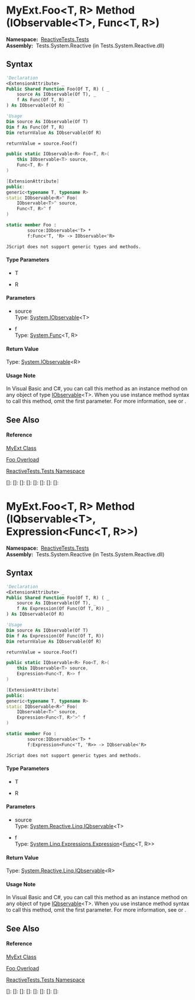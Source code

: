 # MyExt.Foo\<T, R\> Method (IObservable\<T\>, Func\<T, R\>)

**Namespace:**  [ReactiveTests.Tests](ReactiveTests.Tests\ReactiveTests.Tests.md)  
**Assembly:**  Tests.System.Reactive (in Tests.System.Reactive.dll)

## Syntax

```vb
'Declaration
<ExtensionAttribute> _
Public Shared Function Foo(Of T, R) ( _
    source As IObservable(Of T), _
    f As Func(Of T, R) _
) As IObservable(Of R)
```

```vb
'Usage
Dim source As IObservable(Of T)
Dim f As Func(Of T, R)
Dim returnValue As IObservable(Of R)

returnValue = source.Foo(f)
```

```csharp
public static IObservable<R> Foo<T, R>(
    this IObservable<T> source,
    Func<T, R> f
)
```

```c++
[ExtensionAttribute]
public:
generic<typename T, typename R>
static IObservable<R>^ Foo(
    IObservable<T>^ source, 
    Func<T, R>^ f
)
```

```fsharp
static member Foo : 
        source:IObservable<'T> * 
        f:Func<'T, 'R> -> IObservable<'R> 
```

```jscript
JScript does not support generic types and methods.
```

#### Type Parameters

- T

- R

#### Parameters

- source  
  Type: [System.IObservable](https://msdn.microsoft.com/en-us/library/Dd990377)\<T\>

- f  
  Type: [System.Func](https://msdn.microsoft.com/en-us/library/Bb549151)\<T, R\>

#### Return Value

Type: [System.IObservable](https://msdn.microsoft.com/en-us/library/Dd990377)\<R\>

#### Usage Note

In Visual Basic and C\#, you can call this method as an instance method on any object of type [IObservable](https://msdn.microsoft.com/en-us/library/Dd990377)\<T\>. When you use instance method syntax to call this method, omit the first parameter. For more information, see [](https://msdn.microsoft.com/en-us/library/Bb384936) or [](https://msdn.microsoft.com/en-us/library/Bb383977).

## See Also

#### Reference

[MyExt Class](MyExt\MyExt.md)

[Foo Overload](Foo\MyExt.Foo.md)

[ReactiveTests.Tests Namespace](ReactiveTests.Tests\ReactiveTests.Tests.md)

[]: 
[]: 
[]: 
[]: 
[]: 
[]: 
[]: 
[]: 
# MyExt.Foo\<T, R\> Method (IQbservable\<T\>, Expression\<Func\<T, R\>\>)

**Namespace:**  [ReactiveTests.Tests](ReactiveTests.Tests\ReactiveTests.Tests.md)  
**Assembly:**  Tests.System.Reactive (in Tests.System.Reactive.dll)

## Syntax

```vb
'Declaration
<ExtensionAttribute> _
Public Shared Function Foo(Of T, R) ( _
    source As IQbservable(Of T), _
    f As Expression(Of Func(Of T, R)) _
) As IQbservable(Of R)
```

```vb
'Usage
Dim source As IQbservable(Of T)
Dim f As Expression(Of Func(Of T, R))
Dim returnValue As IQbservable(Of R)

returnValue = source.Foo(f)
```

```csharp
public static IQbservable<R> Foo<T, R>(
    this IQbservable<T> source,
    Expression<Func<T, R>> f
)
```

```c++
[ExtensionAttribute]
public:
generic<typename T, typename R>
static IQbservable<R>^ Foo(
    IQbservable<T>^ source, 
    Expression<Func<T, R>^>^ f
)
```

```fsharp
static member Foo : 
        source:IQbservable<'T> * 
        f:Expression<Func<'T, 'R>> -> IQbservable<'R> 
```

```jscript
JScript does not support generic types and methods.
```

#### Type Parameters

- T

- R

#### Parameters

- source  
  Type: [System.Reactive.Linq.IQbservable](IQbservable\IQbservable(TSource).md)\<T\>

- f  
  Type: [System.Linq.Expressions.Expression](https://msdn.microsoft.com/en-us/library/Bb335710)\<[Func](https://msdn.microsoft.com/en-us/library/Bb549151)\<T, R\>\>

#### Return Value

Type: [System.Reactive.Linq.IQbservable](IQbservable\IQbservable(TSource).md)\<R\>

#### Usage Note

In Visual Basic and C\#, you can call this method as an instance method on any object of type [IQbservable](IQbservable\IQbservable(TSource).md)\<T\>. When you use instance method syntax to call this method, omit the first parameter. For more information, see [](https://msdn.microsoft.com/en-us/library/Bb384936) or [](https://msdn.microsoft.com/en-us/library/Bb383977).

## See Also

#### Reference

[MyExt Class](MyExt\MyExt.md)

[Foo Overload](Foo\MyExt.Foo.md)

[ReactiveTests.Tests Namespace](ReactiveTests.Tests\ReactiveTests.Tests.md)

[]: 
[]: 
[]: 
[]: 
[]: 
[]: 
[]: 
[]: 